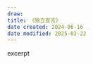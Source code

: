 ```yaml
---
draw:
title: 《独立宣言》
date created: 2024-06-16
date modified: 2025-02-22
---
```


excerpt

<!-- more -->
